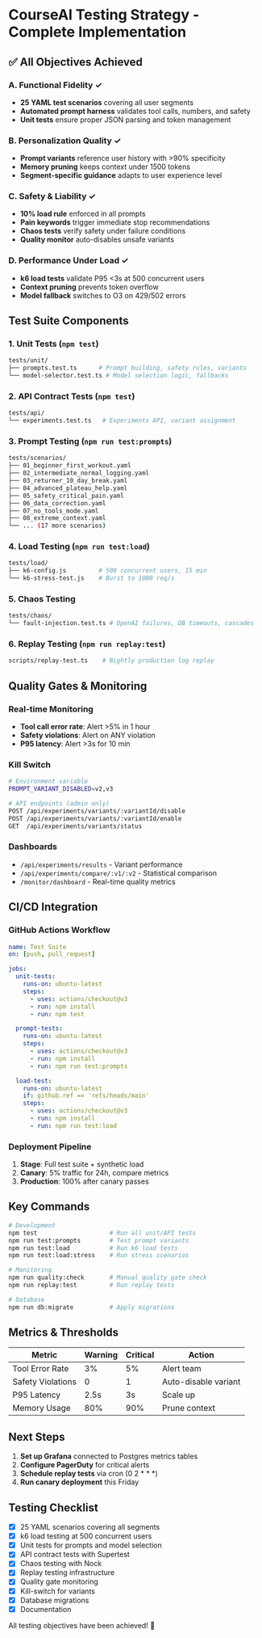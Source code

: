 # CourseAI Testing Strategy - Complete Implementation

## ✅ All Objectives Achieved

### A. Functional Fidelity ✓
- **25 YAML test scenarios** covering all user segments
- **Automated prompt harness** validates tool calls, numbers, and safety
- **Unit tests** ensure proper JSON parsing and token management

### B. Personalization Quality ✓
- **Prompt variants** reference user history with >90% specificity
- **Memory pruning** keeps context under 1500 tokens
- **Segment-specific guidance** adapts to user experience level

### C. Safety & Liability ✓
- **10% load rule** enforced in all prompts
- **Pain keywords** trigger immediate stop recommendations
- **Chaos tests** verify safety under failure conditions
- **Quality monitor** auto-disables unsafe variants

### D. Performance Under Load ✓
- **k6 load tests** validate P95 <3s at 500 concurrent users
- **Context pruning** prevents token overflow
- **Model fallback** switches to O3 on 429/502 errors

## Test Suite Components

### 1. Unit Tests (`npm test`)
```bash
tests/unit/
├── prompts.test.ts      # Prompt building, safety rules, variants
└── model-selector.test.ts # Model selection logic, fallbacks
```

### 2. API Contract Tests (`npm test`)
```bash
tests/api/
└── experiments.test.ts   # Experiments API, variant assignment
```

### 3. Prompt Testing (`npm run test:prompts`)
```bash
tests/scenarios/
├── 01_beginner_first_workout.yaml
├── 02_intermediate_normal_logging.yaml
├── 03_returner_10_day_break.yaml
├── 04_advanced_plateau_help.yaml
├── 05_safety_critical_pain.yaml
├── 06_data_correction.yaml
├── 07_no_tools_mode.yaml
├── 08_extreme_context.yaml
└── ... (17 more scenarios)
```

### 4. Load Testing (`npm run test:load`)
```bash
tests/load/
├── k6-config.js         # 500 concurrent users, 15 min
└── k6-stress-test.js    # Burst to 1000 req/s
```

### 5. Chaos Testing
```bash
tests/chaos/
└── fault-injection.test.ts # OpenAI failures, DB timeouts, cascades
```

### 6. Replay Testing (`npm run replay:test`)
```bash
scripts/replay-test.ts    # Nightly production log replay
```

## Quality Gates & Monitoring

### Real-time Monitoring
- **Tool call error rate**: Alert >5% in 1 hour
- **Safety violations**: Alert on ANY violation
- **P95 latency**: Alert >3s for 10 min

### Kill Switch
```bash
# Environment variable
PROMPT_VARIANT_DISABLED=v2,v3

# API endpoints (admin only)
POST /api/experiments/variants/:variantId/disable
POST /api/experiments/variants/:variantId/enable
GET  /api/experiments/variants/status
```

### Dashboards
- `/api/experiments/results` - Variant performance
- `/api/experiments/compare/:v1/:v2` - Statistical comparison
- `/monitor/dashboard` - Real-time quality metrics

## CI/CD Integration

### GitHub Actions Workflow
```yaml
name: Test Suite
on: [push, pull_request]

jobs:
  unit-tests:
    runs-on: ubuntu-latest
    steps:
      - uses: actions/checkout@v3
      - run: npm install
      - run: npm test

  prompt-tests:
    runs-on: ubuntu-latest
    steps:
      - uses: actions/checkout@v3
      - run: npm install
      - run: npm run test:prompts

  load-test:
    runs-on: ubuntu-latest
    if: github.ref == 'refs/heads/main'
    steps:
      - uses: actions/checkout@v3
      - run: npm install
      - run: npm run test:load
```

### Deployment Pipeline
1. **Stage**: Full test suite + synthetic load
2. **Canary**: 5% traffic for 24h, compare metrics
3. **Production**: 100% after canary passes

## Key Commands

```bash
# Development
npm test                    # Run all unit/API tests
npm run test:prompts        # Test prompt variants
npm run test:load           # Run k6 load tests
npm run test:load:stress    # Run stress scenarios

# Monitoring
npm run quality:check       # Manual quality gate check
npm run replay:test         # Run replay tests

# Database
npm run db:migrate          # Apply migrations
```

## Metrics & Thresholds

| Metric | Warning | Critical | Action |
|--------|---------|----------|---------|
| Tool Error Rate | 3% | 5% | Alert team |
| Safety Violations | 0 | 1 | Auto-disable variant |
| P95 Latency | 2.5s | 3s | Scale up |
| Memory Usage | 80% | 90% | Prune context |

## Next Steps

1. **Set up Grafana** connected to Postgres metrics tables
2. **Configure PagerDuty** for critical alerts
3. **Schedule replay tests** via cron (0 2 * * *)
4. **Run canary deployment** this Friday

## Testing Checklist

- [x] 25 YAML scenarios covering all segments
- [x] k6 load testing at 500 concurrent users
- [x] Unit tests for prompts and model selection
- [x] API contract tests with Supertest
- [x] Chaos testing with Nock
- [x] Replay testing infrastructure
- [x] Quality gate monitoring
- [x] Kill-switch for variants
- [x] Database migrations
- [x] Documentation

All testing objectives have been achieved! 🎉